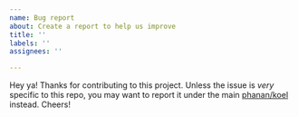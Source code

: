 ```yaml
---
name: Bug report
about: Create a report to help us improve
title: ''
labels: ''
assignees: ''

---
```


Hey ya! Thanks for contributing to this project. Unless the issue is _very_ specific to this repo, you may want to report it under the main [phanan/koel](https://github.com/phanan/koel/issues/new/choose) instead. Cheers!
